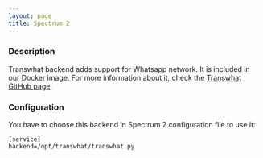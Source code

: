 ```yaml
---
layout: page
title: Spectrum 2
---
```


### Description

Transwhat backend adds support for Whatsapp network. It is included in our Docker image. For more information about it, check the [Transwhat GitHub page](https://github.com/stv0g/transwhat).

### Configuration

You have to choose this backend in Spectrum 2 configuration file to use it:

	[service]
	backend=/opt/transwhat/transwhat.py
